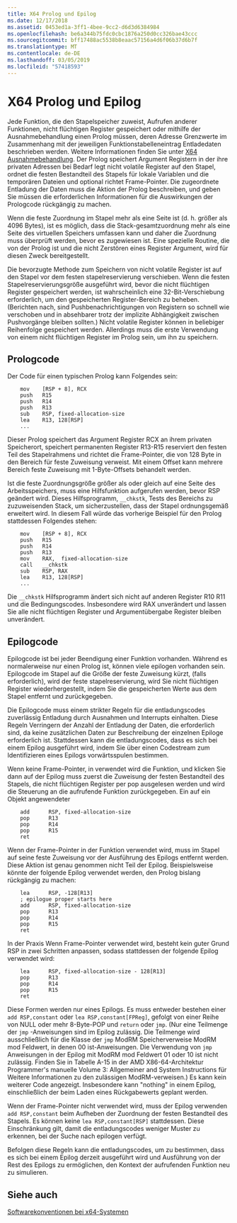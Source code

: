 ```yaml
---
title: X64 Prolog und Epilog
ms.date: 12/17/2018
ms.assetid: 0453ed1a-3ff1-4bee-9cc2-d6d3d6384984
ms.openlocfilehash: be6a344b75fdc0cbc1876a250d0cc326bae43ccc
ms.sourcegitcommit: bff17488ac5538b8eaac57156a4d6f06b37d6b7f
ms.translationtype: MT
ms.contentlocale: de-DE
ms.lasthandoff: 03/05/2019
ms.locfileid: "57418593"
---
```

# <a name="x64-prolog-and-epilog"></a>X64 Prolog und Epilog

Jede Funktion, die den Stapelspeicher zuweist, Aufrufen anderer Funktionen, nicht flüchtigen Register gespeichert oder mithilfe der Ausnahmebehandlung einen Prolog müssen, deren Adresse Grenzwerte im Zusammenhang mit der jeweiligen Funktionstabelleneintrag Entladedaten beschrieben werden. Weitere Informationen finden Sie unter [X64 Ausnahmebehandlung](../build/exception-handling-x64.md). Der Prolog speichert Argument Registern in der ihre privaten Adressen bei Bedarf legt nicht volatile Register auf den Stapel, ordnet die festen Bestandteil des Stapels für lokale Variablen und die temporären Dateien und optional richtet Frame-Pointer. Die zugeordnete Entladung der Daten muss die Aktion der Prolog beschreiben, und geben Sie müssen die erforderlichen Informationen für die Auswirkungen der Prologcode rückgängig zu machen.

Wenn die feste Zuordnung im Stapel mehr als eine Seite ist (d. h. größer als 4096 Bytes), ist es möglich, dass die Stack-gesamtzuordnung mehr als eine Seite des virtuellen Speichers umfassen kann und daher die Zuordnung muss überprüft werden, bevor es zugewiesen ist. Eine spezielle Routine, die von der Prolog ist und die nicht Zerstören eines Register Argument, wird für diesen Zweck bereitgestellt.

Die bevorzugte Methode zum Speichern von nicht volatile Register ist auf den Stapel vor dem festen stapelreservierung verschieben. Wenn die festen Stapelreservierungsgröße ausgeführt wird, bevor die nicht flüchtigen Register gespeichert werden, ist wahrscheinlich eine 32-Bit-Verschiebung erforderlich, um den gespeicherten Register-Bereich zu beheben. (Berichten nach, sind Pushbenachrichtigungen von Registern so schnell wie verschoben und in absehbarer trotz der implizite Abhängigkeit zwischen Pushvorgänge bleiben sollten.) Nicht volatile Register können in beliebiger Reihenfolge gespeichert werden. Allerdings muss die erste Verwendung von einem nicht flüchtigen Register im Prolog sein, um ihn zu speichern.

## <a name="prolog-code"></a>Prologcode

Der Code für einen typischen Prolog kann Folgendes sein:

```MASM
    mov    [RSP + 8], RCX
    push   R15
    push   R14
    push   R13
    sub    RSP, fixed-allocation-size
    lea    R13, 128[RSP]
    ...
```

Dieser Prolog speichert das Argument Register RCX an ihrem privaten Speicherort, speichert permanenten Register R13-R15 reserviert den festen Teil des Stapelrahmens und richtet die Frame-Pointer, die von 128 Byte in den Bereich für feste Zuweisung verweist. Mit einem Offset kann mehrere Bereich feste Zuweisung mit 1-Byte-Offsets behandelt werden.

Ist die feste Zuordnungsgröße größer als oder gleich auf eine Seite des Arbeitsspeichers, muss eine Hilfsfunktion aufgerufen werden, bevor RSP geändert wird. Dieses Hilfsprogramm, `__chkstk`, Tests des Bereichs zu zuzuweisenden Stack, um sicherzustellen, dass der Stapel ordnungsgemäß erweitert wird. In diesem Fall würde das vorherige Beispiel für den Prolog stattdessen Folgendes stehen:

```MASM
    mov    [RSP + 8], RCX
    push   R15
    push   R14
    push   R13
    mov    RAX,  fixed-allocation-size
    call   __chkstk
    sub    RSP, RAX
    lea    R13, 128[RSP]
    ...
```

Die `__chkstk` Hilfsprogramm ändert sich nicht auf anderen Register R10 R11 und die Bedingungscodes. Insbesondere wird RAX unverändert und lassen Sie alle nicht flüchtigen Register und Argumentübergabe Register bleiben unverändert.

## <a name="epilog-code"></a>Epilogcode

Epilogcode ist bei jeder Beendigung einer Funktion vorhanden. Während es normalerweise nur einen Prolog ist, können viele epilogen vorhanden sein. Epilogcode im Stapel auf die Größe der feste Zuweisung kürzt, (falls erforderlich), wird der feste stapelreservierung, wird Sie nicht flüchtigen Register wiederhergestellt, indem Sie die gespeicherten Werte aus dem Stapel entfernt und zurückgegeben.

Die Epilogcode muss einem strikter Regeln für die entladungscodes zuverlässig Entladung durch Ausnahmen und Interrupts einhalten. Diese Regeln Verringern der Anzahl der Entladung der Daten, die erforderlich sind, da keine zusätzlichen Daten zur Beschreibung der einzelnen Epiloge erforderlich ist. Stattdessen kann die entladungscodes, dass es sich bei einem Epilog ausgeführt wird, indem Sie über einen Codestream zum Identifizieren eines Epilogs vorwärtsspulen bestimmen.

Wenn keine Frame-Pointer, in verwendet wird die Funktion, und klicken Sie dann auf der Epilog muss zuerst die Zuweisung der festen Bestandteil des Stapels, die nicht flüchtigen Register per pop ausgelesen werden und wird die Steuerung an die aufrufende Funktion zurückgegeben. Ein auf ein Objekt angewendeter

```MASM
    add      RSP, fixed-allocation-size
    pop      R13
    pop      R14
    pop      R15
    ret
```

Wenn der Frame-Pointer in der Funktion verwendet wird, muss im Stapel auf seine feste Zuweisung vor der Ausführung des Epilogs entfernt werden. Diese Aktion ist genau genommen nicht Teil der Epilog. Beispielsweise könnte der folgende Epilog verwendet werden, den Prolog bislang rückgängig zu machen:

```MASM
    lea      RSP, -128[R13]
    ; epilogue proper starts here
    add      RSP, fixed-allocation-size
    pop      R13
    pop      R14
    pop      R15
    ret
```

In der Praxis Wenn Frame-Pointer verwendet wird, besteht kein guter Grund RSP in zwei Schritten anpassen, sodass stattdessen der folgende Epilog verwendet wird:

```MASM
    lea      RSP, fixed-allocation-size - 128[R13]
    pop      R13
    pop      R14
    pop      R15
    ret
```

Diese Formen werden nur eines Epilogs. Es muss entweder bestehen einer `add RSP,constant` oder `lea RSP,constant[FPReg]`, gefolgt von einer Reihe von NULL oder mehr 8-Byte-POP und `return` oder `jmp`. (Nur eine Teilmenge der `jmp` -Anweisungen sind im Epilog zulässig. Die Teilmenge wird ausschließlich für die Klasse der `jmp` ModRM Speicherverweise ModRM mod Feldwert, in denen 00 ist-Anweisungen. Die Verwendung von `jmp` Anweisungen in der Epilog mit ModRM mod Feldwert 01 oder 10 ist nicht zulässig. Finden Sie in Tabelle A-15 in der AMD X86-64-Architektur Programmer's manuelle Volume 3: Allgemeiner and System Instructions für Weitere Informationen zu den zulässigen ModRM-verweisen.) Es kann kein weiterer Code angezeigt. Insbesondere kann "nothing" in einem Epilog, einschließlich der beim Laden eines Rückgabewerts geplant werden.

Wenn der Frame-Pointer nicht verwendet wird, muss der Epilog verwenden `add RSP,constant` beim Aufheben der Zuordnung der festen Bestandteil des Stapels. Es können keine `lea RSP,constant[RSP]` stattdessen. Diese Einschränkung gilt, damit die entladungscodes weniger Muster zu erkennen, bei der Suche nach epilogen verfügt.

Befolgen diese Regeln kann die entladungscodes, um zu bestimmen, dass es sich bei einem Epilog derzeit ausgeführt wird und Ausführung von der Rest des Epilogs zu ermöglichen, den Kontext der aufrufenden Funktion neu zu simulieren.

## <a name="see-also"></a>Siehe auch

[Softwarekonventionen bei x64-Systemen](../build/x64-software-conventions.md)

